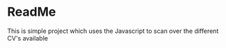 # ReadMe
This is simple project which uses the Javascript to scan over the different CV's available
